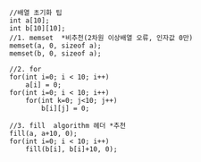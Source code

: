     //배열 초기화 팁
    int a[10];
    int b[10][10];
    //1. memset  *비추천(2차원 이상배열 오류, 인자값 0만)
    memset(a, 0, sizeof a);
    memset(b, 0, sizeof a);

    //2. for
    for(int i=0; i < 10; i++)
        a[i] = 0;
    for(int i=0; i < 10; i++)
        for(int k=0; j<10; j++)
            b[i][j] = 0;
            
    //3. fill  algorithm 헤더 *추천
    fill(a, a+10, 0);
    for(int i=0; i < 10; i++)
        fill(b[i], b[i]+10, 0);
